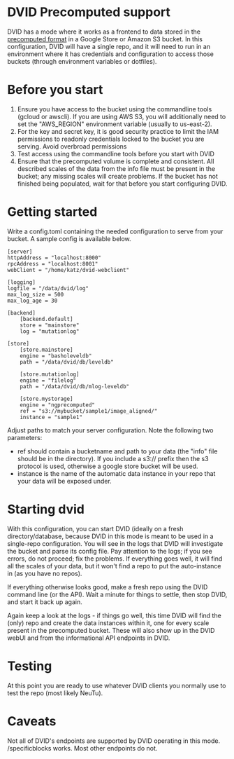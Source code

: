 DVID Precomputed support
====

DVID has a mode where it works as a frontend to data stored in the [precomputed format](https://neurodata.io/help/precomputed/) in a
Google Store or Amazon S3 bucket. In this configuration, DVID will have a single repo, and it will need to run in an environment where
it has credentials and configuration to access those buckets (through environment variables or dotfiles).

Before you start
====
1. Ensure you have access to the bucket using the commandline tools (gcloud or awscli). If you are using AWS S3, you will additionally need to set the "AWS_REGION" environment variable (usually to us-east-2).
2. For the key and secret key, it is good security practice to limit the IAM permissions to readonly credentials locked to the bucket you are serving. Avoid overbroad permissions
3. Test access using the commandline tools before you start with DVID
4. Ensure that the precomputed volume is complete and consistent. All described scales of the data from the info file must be present in the bucket; any missing scales will create problems. If the bucket has not finished being populated, wait for that before you start configuring DVID.

Getting started
====
Write a config.toml containing the needed configuration to serve from your bucket. A sample config is available below.

```
[server]
httpAddress = "localhost:8000"
rpcAddress = "localhost:8001"
webClient = "/home/katz/dvid-webclient"

[logging]
logfile = "/data/dvid/log"
max_log_size = 500
max_log_age = 30

[backend]
    [backend.default]
    store = "mainstore"
    log = "mutationlog"

[store]
    [store.mainstore]
    engine = "basholeveldb"
    path = "/data/dvid/db/leveldb"

    [store.mutationlog]
    engine = "filelog"
    path = "/data/dvid/db/mlog-leveldb"

    [store.mystorage]
    engine = "ngprecomputed"
    ref = "s3://mybucket/sample1/image_aligned/"
    instance = "sample1"
```

Adjust paths to match your server configuration. Note the following two parameters:

* ref should contain a bucketname and path to your data (the "info" file should be in the directory). If you include a s3:// prefix then the s3 protocol is used, otherwise a google store bucket will be used.
* instance is the name of the automatic data instance in your repo that your data will be exposed under.


Starting dvid
====
With this configuration, you can start DVID (ideally on a fresh directory/database, because DVID in this mode is meant to be used in a single-repo configuration. You will see in the logs that DVID will investigate the bucket and parse its config file. Pay attention to the logs; if you see errors, do not proceed; fix the problems. If everything goes well, it will find all the scales of your data, but it won't find a repo to put the auto-instance in (as you have no repos).

If everything otherwise looks good, make a fresh repo using the DVID command line (or the API). Wait a minute for things to settle, then stop DVID, and start it back up again.

Again keep a look at the logs - if things go well, this time DVID will find the (only) repo and create the data instances within it, one for every scale present in the precomputed bucket. These will also show up in the DVID webUI and from the informational API endpoints in DVID.

Testing
====
At this point you are ready to use whatever DVID clients you normally use to test the repo (most likely NeuTu).

Caveats
====
Not all of DVID's endpoints are supported by DVID operating in this mode. /specificblocks works. Most other endpoints do not.
